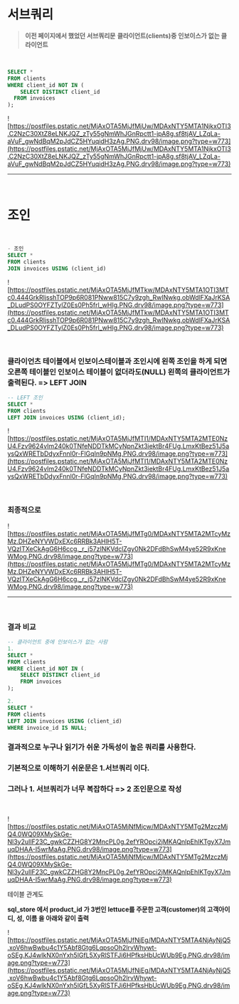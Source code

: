 # 서브쿼리

> **이전 페이지에서 했었던 서브쿼리문**
> **클라이언트(clients)중 인보이스가 없는 클라이언트**

<br>

```sql
SELECT *
FROM clients
WHERE client_id NOT IN (
	SELECT DISTINCT client_id
  FROM invoices
);
```

![https://postfiles.pstatic.net/MjAxOTA5MjJfMjUw/MDAxNTY5MTA1NjkxOTI3.C2NzC30XtZ8eLNKJQZ_zTy55gNmWhJGnRpctt1-jpA8g.sf8tjAV_LZqLa-aVuF_gwNdBqM2pJdCZ5HYuqidH3zAg.PNG.drv98/image.png?type=w773](https://postfiles.pstatic.net/MjAxOTA5MjJfMjUw/MDAxNTY5MTA1NjkxOTI3.C2NzC30XtZ8eLNKJQZ_zTy55gNmWhJGnRpctt1-jpA8g.sf8tjAV_LZqLa-aVuF_gwNdBqM2pJdCZ5HYuqidH3zAg.PNG.drv98/image.png?type=w773)

---

<br>

# **조인**

<br>

```sql
- 조인
SELECT *
FROM clients
JOIN invoices USING (client_id)
```

![https://postfiles.pstatic.net/MjAxOTA5MjJfMTkw/MDAxNTY5MTA1OTI3MTc0.444GrkRljsshTOP9p6R081PNww815C7y9zgh_RwINwkg.obWdlFXaJrKSA_DLudPS0OYFZTylZ0Es0Ph5frl_wHIg.PNG.drv98/image.png?type=w773](https://postfiles.pstatic.net/MjAxOTA5MjJfMTkw/MDAxNTY5MTA1OTI3MTc0.444GrkRljsshTOP9p6R081PNww815C7y9zgh_RwINwkg.obWdlFXaJrKSA_DLudPS0OYFZTylZ0Es0Ph5frl_wHIg.PNG.drv98/image.png?type=w773)

<br>

### **클라이언츠 테이블에서 인보이스테이블과 조인시에 왼쪽 조인을 하게 되면 오른쪽 테이블인 인보이스 테이블이 없더라도(NULL) 왼쪽의 클라이언트가 출력된다. => LEFT JOIN**

```sql
-- LEFT 조인
SELECT *
FROM clients
LEFT JOIN invoices USING (client_id);
```

![https://postfiles.pstatic.net/MjAxOTA5MjJfMTI1/MDAxNTY5MTA2MTE0NzU4.Fzv9624vIm240k0TNfeNDDTkMCyNpnZkt3iektBr4FUg.LmxKtBez51J5aysQxWRETbDdyxFnnl0r-FlGqIn9pNMg.PNG.drv98/image.png?type=w773](https://postfiles.pstatic.net/MjAxOTA5MjJfMTI1/MDAxNTY5MTA2MTE0NzU4.Fzv9624vIm240k0TNfeNDDTkMCyNpnZkt3iektBr4FUg.LmxKtBez51J5aysQxWRETbDdyxFnnl0r-FlGqIn9pNMg.PNG.drv98/image.png?type=w773)

<br>

### **최종적으로**

![https://postfiles.pstatic.net/MjAxOTA5MjJfMTg0/MDAxNTY5MTA2MTcyMzMz.DHZeNYVWDxEXc6RRBk3AHlH5T-VQzITXeCkAgG6H6ccg._r_j57zINKVdclZgy0Nk2DFdBhSwM4ye52R9xKneWMog.PNG.drv98/image.png?type=w773](https://postfiles.pstatic.net/MjAxOTA5MjJfMTg0/MDAxNTY5MTA2MTcyMzMz.DHZeNYVWDxEXc6RRBk3AHlH5T-VQzITXeCkAgG6H6ccg._r_j57zINKVdclZgy0Nk2DFdBhSwM4ye52R9xKneWMog.PNG.drv98/image.png?type=w773)

---

<br>

### **결과 비교**

```sql
-- 클라이언트 중에 인보이스가 없는 사람
1.
SELECT *
FROM clients
WHERE client_id NOT IN (
	SELECT DISTINCT client_id 
	FROM invoices
);

2.
SELECT *
FROM clients
LEFT JOIN invoices USING (client_id)
WHERE invoice_id IS NULL;
```

### **결과적으로 누구나 읽기가 쉬운 가독성이 높은 쿼리를 사용한다.**

### **기본적으로 이해하기 쉬운문은 1.서브쿼리 이다.**

### **그러나 1. 서브쿼리가 너무 복잡하다 => 2 조인문으로 작성**

<br>

![https://postfiles.pstatic.net/MjAxOTA5MjNfMjcw/MDAxNTY5MTg2MzczMjQ4.0WQ09XMySkGe-Nl3y2uIlF23C_gwkCZZHG8Y2MncPL0g.2efYROpci2jMKAQnlpEhlKTgyX7JmuqDHAA-I5wrMaAg.PNG.drv98/image.png?type=w773](https://postfiles.pstatic.net/MjAxOTA5MjNfMjcw/MDAxNTY5MTg2MzczMjQ4.0WQ09XMySkGe-Nl3y2uIlF23C_gwkCZZHG8Y2MncPL0g.2efYROpci2jMKAQnlpEhlKTgyX7JmuqDHAA-I5wrMaAg.PNG.drv98/image.png?type=w773)

테이블 관계도

**sql_store 에서 product_id 가 3번인 lettuce를 주문한 고객(customer)의 고객아이디, 성, 이름 을 아래와 같이 출력**

![https://postfiles.pstatic.net/MjAxOTA5MjJfNjEg/MDAxNTY5MTA4NjAyNjQ5.xoV6hwBwbu4c1Y5Abf8Gtg6LqpsoOh2lrvWhywt-oSEg.KJ4wIkNX0nYxh5lGfL5XyRlSTFJi6HPfksHbUcWUb9Eg.PNG.drv98/image.png?type=w773](https://postfiles.pstatic.net/MjAxOTA5MjJfNjEg/MDAxNTY5MTA4NjAyNjQ5.xoV6hwBwbu4c1Y5Abf8Gtg6LqpsoOh2lrvWhywt-oSEg.KJ4wIkNX0nYxh5lGfL5XyRlSTFJi6HPfksHbUcWUb9Eg.PNG.drv98/image.png?type=w773)

